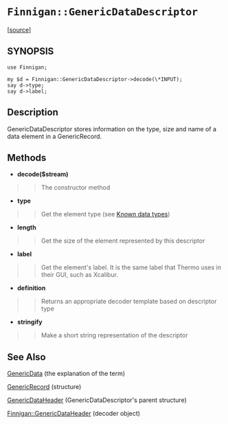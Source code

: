 # `Finnigan::GenericDataDescriptor` #

[[source](http://code.google.com/p/unfinnigan/source/browse/perl/Finnigan/lib/Finnigan/GenericDataDescriptor.pm)]

## SYNOPSIS ##

```
use Finnigan;

my $d = Finnigan::GenericDataDescriptor->decode(\*INPUT);
say d->type;
say d->label;
```

## Description ##

GenericDataDescriptor stores information on the type, size and name of a data element in a GenericRecord.


## Methods ##

  * **decode($stream)**
> > The constructor method

  * **type**
> > Get the element type (see [Known data types](GenericDataDescriptor#Known_data_types.md))

  * **length**
> > Get the size of the element represented by this descriptor

  * **label**
> > Get the element's label. It is the same label that Thermo uses in their GUI, such as Xcalibur.

  * **definition**
> > Returns an appropriate decoder template based on descriptor type

  * **stringify**
> > Make a short string representation of the descriptor

## See Also ##

[GenericData](GenericData.md) (the explanation of the term)

[GenericRecord](GenericRecord.md) (structure)

[GenericDataHeader](GenericDataHeader.md) (GenericDataDescriptor's parent structure)

[Finnigan::GenericDataHeader](FinniganGenericDataHeader.md) (decoder object)